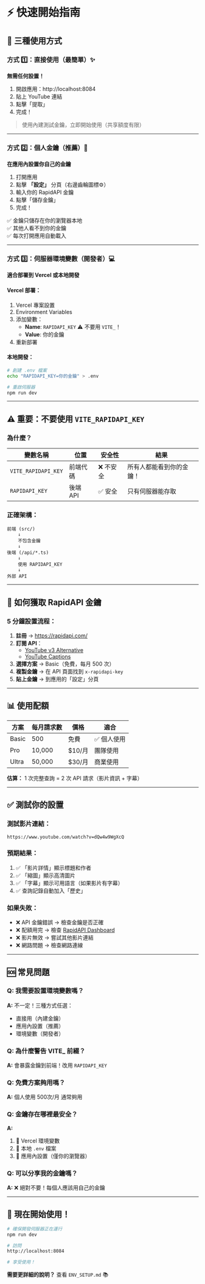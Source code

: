 # ⚡ 快速開始指南

## 🎯 三種使用方式

### 方式 1️⃣：直接使用（最簡單）✨

**無需任何設置！**

1. 開啟應用：http://localhost:8084
2. 貼上 YouTube 連結
3. 點擊「提取」
4. 完成！

> 使用內建測試金鑰，立即開始使用（共享額度有限）

---

### 方式 2️⃣：個人金鑰（推薦）🔑

**在應用內設置你自己的金鑰**

1. 打開應用
2. 點擊 **「設定」** 分頁（右邊齒輪圖標⚙️）
3. 輸入你的 RapidAPI 金鑰
4. 點擊「儲存金鑰」
5. 完成！

✅ 金鑰只儲存在你的瀏覽器本地  
✅ 其他人看不到你的金鑰  
✅ 每次打開應用自動載入

---

### 方式 3️⃣：伺服器環境變數（開發者）💻

**適合部署到 Vercel 或本地開發**

#### Vercel 部署：

1. Vercel 專案設置
2. Environment Variables
3. 添加變數：
   - **Name**: `RAPIDAPI_KEY` ⚠️ 不要用 `VITE_`！
   - **Value**: 你的金鑰
4. 重新部署

#### 本地開發：

```bash
# 創建 .env 檔案
echo "RAPIDAPI_KEY=你的金鑰" > .env

# 重啟伺服器
npm run dev
```

---

## ⚠️ 重要：不要使用 `VITE_RAPIDAPI_KEY`

### 為什麼？

| 變數名稱 | 位置 | 安全性 | 結果 |
|---------|------|--------|------|
| `VITE_RAPIDAPI_KEY` | 前端代碼 | ❌ 不安全 | 所有人都能看到你的金鑰！ |
| `RAPIDAPI_KEY` | 後端 API | ✅ 安全 | 只有伺服器能存取 |

### 正確架構：

```
前端 (src/) 
    ↓ 
    不包含金鑰
    ↓
後端 (/api/*.ts)
    ↓
    使用 RAPIDAPI_KEY
    ↓
外部 API
```

---

## 🔑 如何獲取 RapidAPI 金鑰

### 5 分鐘設置流程：

1. **註冊** → https://rapidapi.com/
2. **訂閱 API**：
   - [YouTube v3 Alternative](https://rapidapi.com/ytdlfree/api/youtube-v3-alternative)
   - [YouTube Captions](https://rapidapi.com/nikzeferis/api/youtube-captions-transcript-subtitles-video-combiner)
3. **選擇方案** → Basic（免費，每月 500 次）
4. **複製金鑰** → 在 API 頁面找到 `x-rapidapi-key`
5. **貼上金鑰** → 到應用的「設定」分頁

---

## 📊 使用配額

| 方案 | 每月請求數 | 價格 | 適合 |
|------|-----------|------|------|
| Basic | 500 | 免費 | ✅ 個人使用 |
| Pro | 10,000 | $10/月 | 團隊使用 |
| Ultra | 50,000 | $30/月 | 商業使用 |

**估算：** 1 次完整查詢 = 2 次 API 請求（影片資訊 + 字幕）

---

## ✅ 測試你的設置

### 測試影片連結：

```
https://www.youtube.com/watch?v=dQw4w9WgXcQ
```

### 預期結果：

1. ✅ 「影片詳情」顯示標題和作者
2. ✅ 「縮圖」顯示高清圖片
3. ✅ 「字幕」顯示可用語言（如果影片有字幕）
4. ✅ 查詢記錄自動加入「歷史」

### 如果失敗：

- ❌ API 金鑰錯誤 → 檢查金鑰是否正確
- ❌ 配額用完 → 檢查 [RapidAPI Dashboard](https://rapidapi.com/developer/billing/subscriptions-and-usage)
- ❌ 影片無效 → 嘗試其他影片連結
- ❌ 網路問題 → 檢查網路連線

---

## 🆘 常見問題

### Q: 我需要設置環境變數嗎？
**A:** 不一定！三種方式任選：
- 直接用（內建金鑰）
- 應用內設置（推薦）
- 環境變數（開發者）

### Q: 為什麼警告 VITE_ 前綴？
**A:** 會暴露金鑰到前端！改用 `RAPIDAPI_KEY`

### Q: 免費方案夠用嗎？
**A:** 個人使用 500次/月 通常夠用

### Q: 金鑰存在哪裡最安全？
**A:** 
1. 🥇 Vercel 環境變數
2. 🥈 本地 `.env` 檔案
3. 🥉 應用內設置（僅你的瀏覽器）

### Q: 可以分享我的金鑰嗎？
**A:** ❌ 絕對不要！每個人應該用自己的金鑰

---

## 🎉 現在開始使用！

```bash
# 確保開發伺服器正在運行
npm run dev

# 訪問
http://localhost:8084

# 享受使用！
```

**需要更詳細的說明？** 查看 `ENV_SETUP.md` 📚

